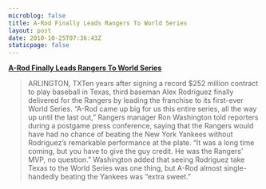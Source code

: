 ```yaml
---
microblog: false
title: A-Rod Finally Leads Rangers To World Series
layout: post
date: 2010-10-25T07:36:43Z
staticpage: false
---
```


**[A-Rod Finally Leads Rangers To World
Series](http://www.theonion.com/articles/arod-finally-leads-rangers-to-world-series,18320/)**

> ARLINGTON, TXTen years after signing a record \$252 million contract
> to play baseball in Texas, third baseman Alex Rodriguez finally
> delivered for the Rangers by leading the franchise to its first-ever
> World Series. “A-Rod came up big for us this entire series, all the
> way up until the last out,” Rangers manager Ron Washington told
> reporters during a postgame press conference, saying that the Rangers
> would have had no chance of beating the New York Yankees without
> Rodriguez’s remarkable performance at the plate. “It was a long time
> coming, but you have to give the guy credit. He was the Rangers’ MVP,
> no question.” Washington added that seeing Rodriguez take Texas to the
> World Series was one thing, but A-Rod almost single-handedly beating
> the Yankees was “extra sweet.”
